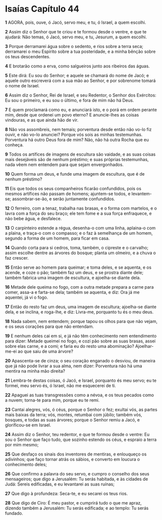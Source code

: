 # Isaías Capítulo 44

**1** 	AGORA, pois, ouve, ó Jacó, servo meu, e tu, ó Israel, a quem escolhi.

**2** 	Assim diz o Senhor que te criou e te formou desde o ventre, e que te ajudará: Não temas, ó Jacó, servo meu, e tu, Jesurum, a quem escolhi.

**3** 	Porque derramarei água sobre o sedento, e rios sobre a terra seca; derramarei o meu Espírito sobre a tua posteridade, e a minha bênção sobre os teus descendentes.

**4** 	E brotarão como a erva, como salgueiros junto aos ribeiros das águas.

**5** 	Este dirá: Eu sou do Senhor; e aquele se chamará do nome de Jacó; e aquele outro escreverá com a sua mão ao Senhor, e por sobrenome tomará o nome de Israel.

**6** 	Assim diz o Senhor, Rei de Israel, e seu Redentor, o Senhor dos Exércitos: Eu sou o primeiro, e eu sou o último, e fora de mim não há Deus.

**7** 	E quem proclamará como eu, e anunciará isto, e o porá em ordem perante mim, desde que ordenei um povo eterno? E anuncie-lhes as coisas vindouras, e as que ainda hão de vir.

**8** 	Não vos assombreis, nem temais; porventura desde então não vo-lo fiz ouvir, e não vo-lo anunciei? Porque vós sois as minhas testemunhas. Porventura há outro Deus fora de mim? Não, não há outra Rocha que eu conheça.

**9** 	Todos os artífices de imagens de escultura são vaidade, e as suas coisas mais desejáveis são de nenhum préstimo; e suas próprias testemunhas, nada vêem nem entendem para que sejam envergonhados.

**10** 	Quem forma um deus, e funde uma imagem de escultura, que é de nenhum préstimo?

**11** 	Eis que todos os seus companheiros ficarão confundidos, pois os mesmos artífices não passam de homens; ajuntem-se todos, e levantem-se; assombrar-se-ão, e serão juntamente confundidos.

**12** 	O ferreiro, com a tenaz, trabalha nas brasas, e o forma com martelos, e o lavra com a força do seu braço; ele tem fome e a sua força enfraquece, e não bebe água, e desfalece.

**13** 	O carpinteiro estende a régua, desenha-o com uma linha, aplaina-o com a plaina, e traça-o com o compasso; e o faz à semelhança de um homem, segundo a forma de um homem, para ficar em casa.

**14** 	Quando corta para si cedros, toma, também, o cipreste e o carvalho; assim escolhe dentre as árvores do bosque; planta um olmeiro, e a chuva o faz crescer.

**15** 	Então serve ao homem para queimar; e toma deles, e se aquenta, e os acende, e coze o pão; também faz um deus, e se prostra diante dele; também fabrica uma imagem de escultura, e ajoelha-se diante dela.

**16** 	Metade dele queima no fogo, com a outra metade prepara a carne para comer, assa-a e farta-se dela; também se aquenta, e diz: Ora já me aquentei, já vi o fogo.

**17** 	Então do resto faz um deus, uma imagem de escultura; ajoelha-se diante dela, e se inclina, e roga-lhe, e diz: Livra-me, porquanto tu és o meu deus.

**18** 	Nada sabem, nem entendem; porque tapou os olhos para que não vejam, e os seus corações para que não entendam.

**19** 	E nenhum deles cai em si, e já não têm conhecimento nem entendimento para dizer: Metade queimei no fogo, e cozi pão sobre as suas brasas, assei sobre elas carne, e a comi; e faria eu do resto uma abominação? Ajoelhar-me-ei ao que saiu de uma árvore?

**20** 	Apascenta-se de cinza; o seu coração enganado o desviou, de maneira que já não pode livrar a sua alma, nem dizer: Porventura não há uma mentira na minha mão direita?

**21** 	Lembra-te destas coisas, ó Jacó, e Israel, porquanto és meu servo; eu te formei, meu servo és, ó Israel, não me esquecerei de ti.

**22** 	Apaguei as tuas transgressões como a névoa, e os teus pecados como a nuvem; torna-te para mim, porque eu te remi.

**23** 	Cantai alegres, vós, ó céus, porque o Senhor o fez; exultai vós, as partes mais baixas da terra; vós, montes, retumbai com júbilo; também vós, bosques, e todas as suas árvores; porque o Senhor remiu a Jacó, e glorificou-se em Israel.

**24** 	Assim diz o Senhor, teu redentor, e que te formou desde o ventre: Eu sou o Senhor que faço tudo, que sozinho estendo os céus, e espraio a terra por mim mesmo;

**25** 	Que desfaço os sinais dos inventores de mentiras, e enlouqueço os adivinhos; que faço tornar atrás os sábios, e converto em loucura o conhecimento deles;

**26** 	Que confirmo a palavra do seu servo, e cumpro o conselho dos seus mensageiros; que digo a Jerusalém: Tu serás habitada, e às cidades de Judá: Sereis edificadas, e eu levantarei as suas ruínas;

**27** 	Que digo à profundeza: Seca-te, e eu secarei os teus rios.

**28** 	Que digo de Ciro: É meu pastor, e cumprirá tudo o que me apraz, dizendo também a Jerusalém: Tu serás edificada; e ao templo: Tu serás fundado.

